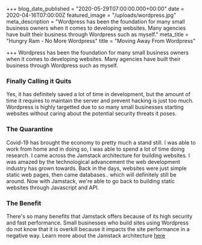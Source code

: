 +++
blog_date_published = "2020-05-29T07:00:00.000+00:00"
date = 2020-04-16T07:00:00Z
featured_image = "/uploads/wordpress.jpg"
meta_description = "Wordpress has been the foundation for many small business owners when it comes to developing websites. Many agencies have built their business through Wordpress such as myself."
meta_title = "Hungry Ram - No More Wordpress"
title = "Moving Away From Wordpress"

+++
Wordpress has been the foundation for many small business owners when it comes to developing websites. Many agencies have built their business through Wordpress such as myself.

### Finally Calling it Quits

Yes, it has definitely saved a lot of time in development, but the amount of time it requires to maintain the server and prevent hacking is just too much. Wordpress is highly targetted due to so many small businesses starting websites without caring about the potential security threats it poses.

### The Quarantine

Covid-19 has brought the economy to pretty much a stand still. I was able to work from home and in doing so, I was able to spend a lot of time doing research. I came across the Jamstack architecture for building websites. I was amazed by the technological advancement the web development industry has grown towards. Back in the days, websites were just simple static web pages, then came databases.. which will definitely still be around. Now with Jamstack, we're able to go back to building static websites through Javascript and API.

### The Benefit

There's so many benefits that Jamstack offers because of its high security and fast performance. Small businesses who build sites using Wordpress do not know that it is overkill because it impacts the site performance in a negative way. Learn more about the Jamstack architecture [here](https://jamstack.org)
